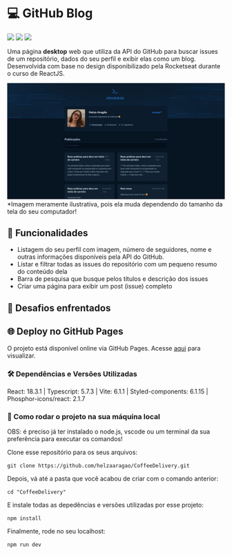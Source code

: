 # 💻 GitHub Blog

<div>
  <img src="https://img.shields.io/badge/React-20232A?style=for-the-badge&logo=react&logoColor=61DAFB"/>
  <img src="https://img.shields.io/badge/TypeScript-007ACC?style=for-the-badge&logo=typescript&logoColor=white"/>
  <img src="https://img.shields.io/badge/styled--components-DB7093?style=for-the-badge&logo=styled-components&logoColor=white"/>
</div>

Uma página **desktop** web que utiliza da API do GitHub para buscar issues de um repositório, dados do seu perfil e exibir elas como um blog. Desenvolvida com base no design disponibilizado pela Rocketseat durante o curso de ReactJS.

<img src="./src/assets/screencapture-helzaaragao-github-io-GitHubBlog.png"/>*Imagem meramente ilustrativa, pois ela muda dependendo do tamanho da tela do seu computador!
 

## 🚀 Funcionalidades

- Listagem do seu perfil com imagem, número de seguidores, nome e outras informações disponíveis pela API do GitHub.
- Listar e filtrar todas as issues do repositório com um pequeno resumo do conteúdo dela
- Barra de pesquisa que busque pelos títulos e descrição dos issues
- Criar uma página para exibir um post (issue) completo

## 📌 Desafios enfrentados 



## 🌐 Deploy no GitHub Pages

O projeto está disponível online via GitHub Pages. Acesse <a href="helzaaragao.github.io/GitHubBlog/">aqui</a> para visualizar.


### 🛠️ Dependências e Versões Utilizadas

React: 18.3.1 | Typescript: 5.7.3 | Vite: 6.1.1 | Styled-components: 6.1.15 | Phosphor-icons/react: 2.1.7


### 📂 Como rodar o projeto na sua máquina local

OBS: é preciso já ter instalado o node.js, vscode ou um terminal da sua preferência para executar os comandos!

Clone esse repositório para os seus arquivos:
```
git clone https://github.com/helzaaragao/CoffeeDelivery.git
```

Depois, vá até a pasta que você acabou de criar com o comando anterior:

```
cd "CoffeeDelivery"
```
E instale todas as depedências e versões utilizadas por esse projeto:

```
npm install
```
Finalmente, rode no seu localhost:
```
npm run dev
```
